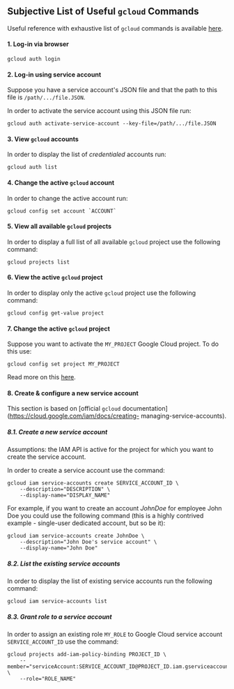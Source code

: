 ## Subjective List of Useful ```gcloud``` Commands


Useful reference with exhaustive list of `gcloud` commands is available [here](https://gist.github.com/pydevops/cffbd3c694d599c6ca18342d3625af97#011-service-account).


#### 1. Log-in via browser

``` gcloud auth login ```


#### 2. Log-in using service account

Suppose you have a service account's JSON file and that the path to this file is ```/path/.../file.JSON```.

In order to activate the service account using this JSON file run:

``` 
gcloud auth activate-service-account --key-file=/path/.../file.JSON
```


#### 3. View ```gcloud``` accounts

In order to display the list of *credentialed* accounts run:

```
gcloud auth list 
```


#### 4. Change the active ```gcloud``` account

In order to change the active account run:

``` 
gcloud config set account `ACCOUNT`
```


#### 5. View all available `gcloud` projects

In order to display a full list of all available `gcloud` project use the following command:

```
gcloud projects list
```


#### 6. View the active `gcloud` project

In order to display only the active `gcloud` project use the following command:

```
gcloud config get-value project
```


#### 7. Change the active `gcloud` project

Suppose you want to activate the `MY_PROJECT` Google Cloud project. To do this use:

``` 
gcloud config set project MY_PROJECT
```

Read more on this [here](https://stackoverflow.com/questions/46770900/how-to-change-the-project-in-gcp-using-cli-commands).


#### 8. Create & configure a new service account


This section is based on [official `gcloud` documentation](https://cloud.google.com/iam/docs/creating-
managing-service-accounts).

##### 8.1. Create a new service account

Assumptions: the IAM API is active for the project for which you want to create the service account.

In order to create a service account use the command:

```
gcloud iam service-accounts create SERVICE_ACCOUNT_ID \
    --description="DESCRIPTION" \
    --display-name="DISPLAY_NAME"
```

For example, if you want to create an account *JohnDoe* for employee John Doe you could use the following command (this is a highly contrived example - single-user dedicated account, but so be it):

```
gcloud iam service-accounts create JohnDoe \ 
	--description="John Doe's service account" \
	--display-name="John Doe"

```

##### 8.2. List the existing service accounts

In order to display the list of existing service accounts run the following command:

```
gcloud iam service-accounts list
```


##### 8.3. Grant role to a service account

In order to assign an existing role `MY_ROLE` to Google Cloud service account `SERVICE_ACCOUNT_ID` use the command: 

```
gcloud projects add-iam-policy-binding PROJECT_ID \
    --member="serviceAccount:SERVICE_ACCOUNT_ID@PROJECT_ID.iam.gserviceaccount.com" \
    --role="ROLE_NAME" 
```


